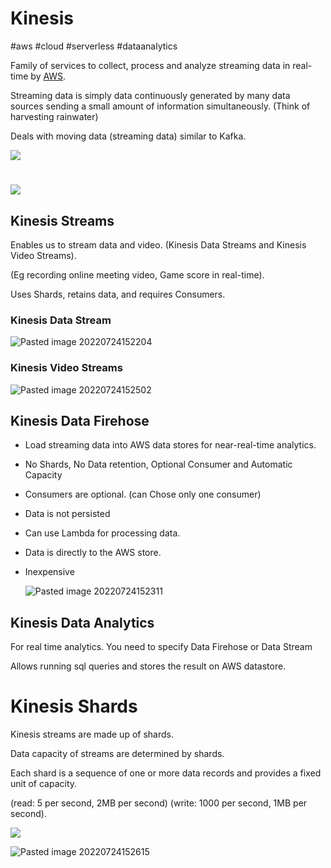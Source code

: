 # Kinesis
#aws #cloud #serverless #dataanalytics 

Family of services to collect, process and analyze streaming data in real-time by [AWS](AWS/AWS.md).

  

Streaming data is simply data continuously generated by many data sources sending a small amount of information simultaneously. (Think of harvesting rainwater)

  

Deals with moving data (streaming data) similar to Kafka.  

  
  

![](https://lh3.googleusercontent.com/fqvPvTF6jvixi1dlnkoD1ownxLkJ4b6HO0PNA-PlkpBL8oKeMh1fR-VEQemZQrlDuVSShMgUTHhLS35knJ_c2meCBddV6Ye71wJvq9gVVM0l69UjO9voJKltwrGhmccYH6K20O5Vl12If1GGnWMl-A)

# ![](https://lh3.googleusercontent.com/7awo3t9K42epjV4VL7EpB-A4WTwaQA_wfGyqZb_OpOhceDwOqin6cqEn6HC04rxs9DHf15TSeY74xK2ErVS5nelWilvrZjDUgRiftJTtge379QoL0xYvkNVD-XPpIid4JzPRi6nXKGAtFDVMyVKGcQ)

  

## Kinesis Streams

Enables us to stream data and video. (Kinesis Data Streams and Kinesis Video Streams).

(Eg recording online meeting video, Game score in real-time).

Uses Shards, retains data, and requires Consumers.

### Kinesis Data Stream
  
![Pasted image 20220724152204](AWS/--%20Application%20Integration%20--/Pasted%20image%2020220724152204.png)

### Kinesis Video Streams
![Pasted image 20220724152502](AWS/--%20Application%20Integration%20--/Pasted%20image%2020220724152502.png)

## Kinesis Data Firehose

- Load streaming data into AWS data stores for near-real-time analytics.  
- No Shards, No Data retention, Optional Consumer and Automatic Capacity
- Consumers are optional. (can Chose only one consumer)
- Data is not persisted
- Can use Lambda for processing data.
- Data is directly to the AWS store.
- Inexpensive

  ![Pasted image 20220724152311](AWS/--%20Application%20Integration%20--/Pasted%20image%2020220724152311.png)
  
  
  

## Kinesis Data Analytics

For real time analytics. You need to specify Data Firehose or Data Stream

Allows running sql queries and stores the result on AWS datastore.

  
  

# Kinesis Shards

Kinesis streams are made up of shards.

Data capacity of streams are determined by shards.

Each shard is a sequence of one or more data records and provides a fixed unit of capacity.

(read: 5 per second, 2MB per second) (write: 1000 per second, 1MB per second).

  

![](https://lh3.googleusercontent.com/9ULTmqXp9GDk4KADSNA8kaRFIRVcP7hTd4S2N__eBiMd8Ks_L1JbuN4GXf6KQ-8_U81aSy4k646YU4LL_NroE6axjaTS5WfOaDQ9SpVs_jFYEmzb52LxHK_cGdDNBo_9YxnmMJ_GoBZzzYCXfqc_Jw)

  


![Pasted image 20220724152615](AWS/--%20Application%20Integration%20--/Pasted%20image%2020220724152615.png)
